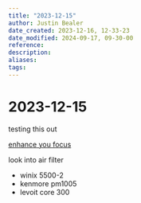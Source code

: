 ```yaml
---
title: "2023-12-15"
author: Justin Bealer
date_created: 2023-12-16, 12-33-23
date_modified: 2024-09-17, 09-30-00
reference: 
description: 
aliases: 
tags: 
---
```

# 2023-12-15

testing this out

[enhance you focus](https://www.studyinternational.com/news/music-to-study-and-concentrate/)

look into air filter

* winix 5500-2
* kenmore pm1005
* levoit core 300
